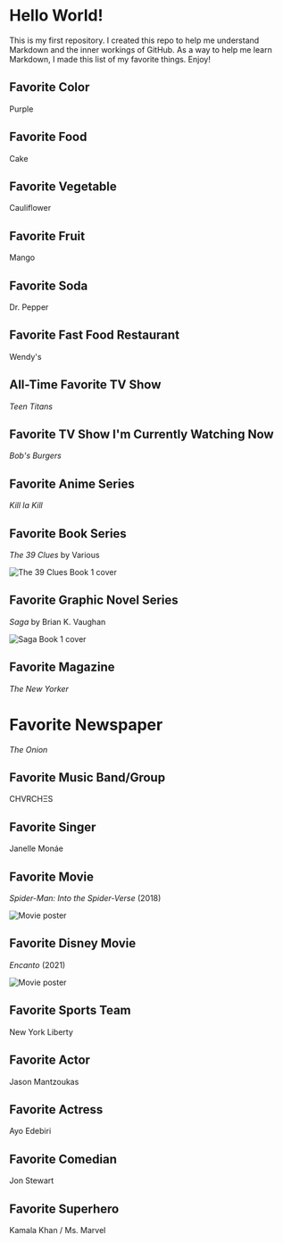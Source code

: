 # Hello World!

This is my first repository. I created this repo to help me understand Markdown and the inner workings of GitHub. As a way to help me learn Markdown, I made this list of my favorite things. Enjoy!

## Favorite Color

Purple

## Favorite Food

Cake

## Favorite Vegetable

Cauliflower

## Favorite Fruit

Mango

## Favorite Soda

Dr. Pepper

## Favorite Fast Food Restaurant

Wendy's

## All-Time Favorite TV Show

_Teen Titans_

## Favorite TV Show I'm Currently Watching Now

_Bob's Burgers_

## Favorite Anime Series

_Kill la Kill_

## Favorite Book Series

_The 39 Clues_ by Various

![The 39 Clues Book 1 cover](https://upload.wikimedia.org/wikipedia/en/6/6a/The_Maze_of_Bones.jpg)

## Favorite Graphic Novel Series

_Saga_ by Brian K. Vaughan

![Saga Book 1 cover](https://upload.wikimedia.org/wikipedia/en/7/78/Saga1coverByFionaStaples.jpg)

## Favorite Magazine

_The New Yorker_

# Favorite Newspaper

_The Onion_

## Favorite Music Band/Group

CHVRCHΞS

## Favorite Singer

Janelle Monáe

## Favorite Movie

_Spider-Man: Into the Spider-Verse_ (2018)

![Movie poster](https://upload.wikimedia.org/wikipedia/en/f/fa/Spider-Man_Into_the_Spider-Verse_poster.png)

## Favorite Disney Movie

_Encanto_ (2021)

![Movie poster](https://upload.wikimedia.org/wikipedia/en/8/83/Encanto_poster.jpg)

## Favorite Sports Team

New York Liberty

## Favorite Actor

Jason Mantzoukas

## Favorite Actress

Ayo Edebiri

## Favorite Comedian

Jon Stewart

## Favorite Superhero

Kamala Khan / Ms. Marvel
